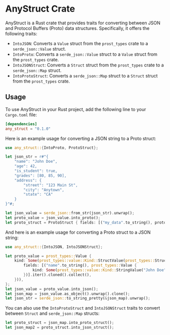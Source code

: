 # AnyStruct Crate

AnyStruct is a Rust crate that provides traits for converting between JSON and Protocol Buffers (Proto) data structures. Specifically, it offers the following traits:

- `IntoJSON`: Converts a `Value` struct from the `prost_types` crate to a `serde_json::Value` struct.
- `IntoProto`: Converts a `serde_json::Value` struct to a `Value` struct from the `prost_types` crate.
- `IntoJSONStruct`: Converts a `Struct` struct from the `prost_types` crate to a `serde_json::Map` struct.
- `IntoProtoStruct`: Converts a `serde_json::Map` struct to a `Struct` struct from the `prost_types` crate.

## Usage

To use AnyStruct in your Rust project, add the following line to your `Cargo.toml` file:

```toml
[dependencies]
any_struct = "0.1.0"
```

Here is an example usage for converting a JSON string to a Proto struct:

```rust
use any_struct::{IntoProto, ProtoStruct};

let json_str = r#"{
    "name": "John Doe",
    "age": 42,
    "is_student": true,
    "grades": [80, 85, 90],
    "address": {
        "street": "123 Main St",
        "city": "Anytown",
        "state": "CA"
    }
}"#;

let json_value = serde_json::from_str(json_str).unwrap();
let proto_value = json_value.into_proto();
let proto_struct = ProtoStruct { fields: [("my_data".to_string(), proto_value)].iter().cloned().collect() };
```

And here is an example usage for converting a Proto struct to a JSON string:

```rust
use any_struct::{IntoJSON, IntoJSONStruct};

let proto_value = prost_types::Value {
    kind: Some(prost_types::value::Kind::StructValue(prost_types::Struct {
        fields: [("name".to_string(), prost_types::Value {
            kind: Some(prost_types::value::Kind::StringValue("John Doe".to_string())),
        })].iter().cloned().collect(),
    })),
};
let json_value = proto_value.into_json();
let json_map = json_value.as_object().unwrap().clone();
let json_str = serde_json::to_string_pretty(&json_map).unwrap();
```

You can also use the `IntoProtoStruct` and `IntoJSONStruct` traits to convert between `Struct` and `serde_json::Map` structs:

```rust
let proto_struct = json_map.into_proto_struct();
let json_map2 = proto_struct.into_json_struct();
```